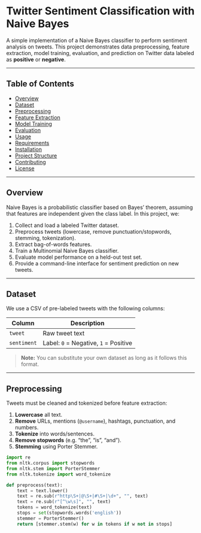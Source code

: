 # Twitter Sentiment Classification with Naive Bayes

A simple implementation of a Naive Bayes classifier to perform sentiment analysis on tweets. This project demonstrates data preprocessing, feature extraction, model training, evaluation, and prediction on Twitter data labeled as **positive** or **negative**.

---

## Table of Contents

- [Overview](#overview)  
- [Dataset](#dataset)  
- [Preprocessing](#preprocessing)  
- [Feature Extraction](#feature-extraction)  
- [Model Training](#model-training)  
- [Evaluation](#evaluation)  
- [Usage](#usage)  
- [Requirements](#requirements)  
- [Installation](#installation)  
- [Project Structure](#project-structure)  
- [Contributing](#contributing)  
- [License](#license)  

---

## Overview

Naive Bayes is a probabilistic classifier based on Bayes’ theorem, assuming that features are independent given the class label. In this project, we:

1. Collect and load a labeled Twitter dataset.  
2. Preprocess tweets (lowercase, remove punctuation/stopwords, stemming, tokenization).  
3. Extract bag-of-words features.  
4. Train a Multinomial Naive Bayes classifier.  
5. Evaluate model performance on a held-out test set.  
6. Provide a command-line interface for sentiment prediction on new tweets.  

---

## Dataset

We use a CSV of pre-labeled tweets with the following columns:

| Column     | Description                          |
|------------|--------------------------------------|
| `tweet`    | Raw tweet text                       |
| `sentiment`| Label: `0` = Negative, `1` = Positive |

> **Note:** You can substitute your own dataset as long as it follows this format.

---

## Preprocessing

Tweets must be cleaned and tokenized before feature extraction:

1. **Lowercase** all text.  
2. **Remove** URLs, mentions (`@username`), hashtags, punctuation, and numbers.  
3. **Tokenize** into words/sentences.  
4. **Remove stopwords** (e.g. “the”, “is”, “and”).  
5. **Stemming** using Porter Stemmer.

```python
import re
from nltk.corpus import stopwords
from nltk.stem import PorterStemmer
from nltk.tokenize import word_tokenize

def preprocess(text):
    text = text.lower()
    text = re.sub(r"http\S+|@\S+|#\S+|\d+", "", text)
    text = re.sub(r"[^\w\s]", "", text)
    tokens = word_tokenize(text)
    stops = set(stopwords.words('english'))
    stemmer = PorterStemmer()
    return [stemmer.stem(w) for w in tokens if w not in stops]